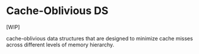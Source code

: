 # Cache-Oblivious DS

\[WIP]

cache-oblivious data structures that are designed to minimize cache misses across different levels of memory hierarchy.
